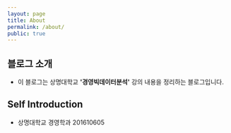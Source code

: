 ```yaml
---
layout: page
title: About
permalink: /about/
public: true
---
```


## 블로그 소개 

* 이 블로그는 상명대학교 **'경영빅데이터분석'** 강의 내용을 정리하는 블로그입니다. 

## Self Introduction

* 상명대학교 경영학과 201610605  



